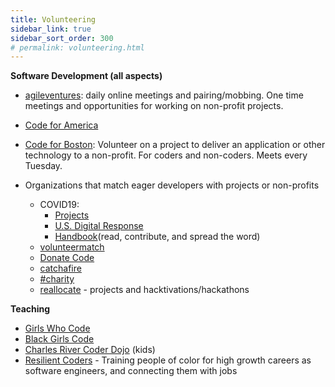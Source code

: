 ```yaml
---
title: Volunteering
sidebar_link: true
sidebar_sort_order: 300
# permalink: volunteering.html
---
```


**Software Development (all aspects)**
- [agileventures](agileventures.org): daily online meetings and pairing/mobbing.  One time meetings and opportunities for working on non-profit projects.
- [Code for America](https://www.codeforamerica.org)
- [Code for Boston](https://www.meetup.com/code-for-boston): Volunteer on a project to deliver an application or other technology to a non-profit.  For coders and non-coders.  Meets every Tuesday.

- Organizations that match eager developers with projects or non-profits
  - COVID19:
    - [Projects](https://helpwithcovid.com/projects)
    - [U.S. Digital Response](https://www.usdigitalresponse.org/)
    - [Handbook](https://www.usdigitalresponse.org/)(read, contribute, and spread the word)
  - [volunteermatch](volunteermatch.org)
  - [Donate Code](https://www.donatecode.com/)
  - [catchafire](https://www.catchafire.org/)
  - [#charity](https://hashtagcharity.org/)
  - [reallocate](https://reallocate.org/) - projects and hacktivations/hackathons


**Teaching**
- [Girls Who Code](https://girlswhocode.com/)
- [Black Girls Code](http://www.blackgirlscode.com)
- [Charles River Coder Dojo](https://charlesrivercoderdojo.wordpress.com/about.) (kids)
- [Resilient Coders](https://www.resilientcoders.org) - Training people of color for high growth careers as software engineers, and connecting them with jobs
